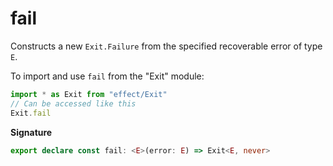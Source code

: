 # fail

Constructs a new `Exit.Failure` from the specified recoverable error of type
`E`.

To import and use `fail` from the "Exit" module:

```ts
import * as Exit from "effect/Exit"
// Can be accessed like this
Exit.fail
```

**Signature**

```ts
export declare const fail: <E>(error: E) => Exit<E, never>
```
